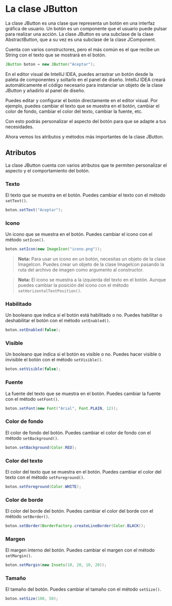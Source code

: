 # La clase JButton

La clase JButton es una clase que representa un botón en una interfaz gráfica de usuario. Un botón es un componente que
el usuario puede pulsar para realizar una acción. La clase JButton es una subclase de la clase AbstractButton, que a su
vez es una subclase de la clase JComponent.

Cuenta con varios constructores, pero el más común es el que recibe un String con el texto que se mostrará en el botón.

```java
JButton boton = new JButton("Aceptar");
```

En el editor visual de IntelliJ IDEA, puedes arrastrar un botón desde la paleta de componentes y soltarlo en el panel de
diseño. IntelliJ IDEA creará automáticamente el código necesario para instanciar un objeto de la clase JButton y
añadirlo al panel de diseño.

Puedes editar y configurar el botón directamente en el editor visual. Por ejemplo, puedes cambiar el texto que se
muestra en el botón, cambiar el color de fondo, cambiar el color del texto, cambiar la fuente, etc.

Con esto podrás personalizar el aspecto del botón para que se adapte a tus necesidades.

Ahora vemos los atributos y métodos más importantes de la clase JButton.

## Atributos

La clase JButton cuenta con varios atributos que te permiten personalizar el aspecto y el comportamiento del botón.

### Texto

El texto que se muestra en el botón. Puedes cambiar el texto con el método `setText()`.

```java
boton.setText("Aceptar");
```

### Icono

Un icono que se muestra en el botón. Puedes cambiar el icono con el método `setIcon()`.

```java
boton.setIcon(new ImageIcon("icono.png"));
```

> **Nota:** Para usar un icono en un botón, necesitas un objeto de la clase ImageIcon. Puedes crear un objeto de la
> clase ImageIcon pasando la ruta del archivo de imagen como argumento al constructor.

> **Nota:** El icono se muestra a la izquierda del texto en el botón. Aunque puedes cambiar la posición del icono con el
> método `setHorizontalTextPosition()`.

### Habilitado

Un booleano que indica si el botón está habilitado o no. Puedes habilitar o deshabilitar el botón con el método
`setEnabled()`.

```java
boton.setEnabled(false);
```

### Visible

Un booleano que indica si el botón es visible o no. Puedes hacer visible o invisible el botón con el método
`setVisible()`.

```java
boton.setVisible(false);
```

### Fuente

La fuente del texto que se muestra en el botón. Puedes cambiar la fuente con el método `setFont()`.

```java
boton.setFont(new Font("Arial", Font.PLAIN, 12));
```

### Color de fondo

El color de fondo del botón. Puedes cambiar el color de fondo con el método `setBackground()`.

```java
boton.setBackground(Color.RED);
```

### Color del texto

El color del texto que se muestra en el botón. Puedes cambiar el color del texto con el método `setForeground()`.

```java
boton.setForeground(Color.WHITE);
```

### Color de borde

El color del borde del botón. Puedes cambiar el color del borde con el método `setBorder()`.

```java
boton.setBorder(BorderFactory.createLineBorder(Color.BLACK));
```

### Margen

El margen interno del botón. Puedes cambiar el margen con el método `setMargin()`.

```java
boton.setMargin(new Insets(10, 20, 10, 20));
```

### Tamaño

El tamaño del botón. Puedes cambiar el tamaño con el método `setSize()`.

```java
boton.setSize(100, 50);
```